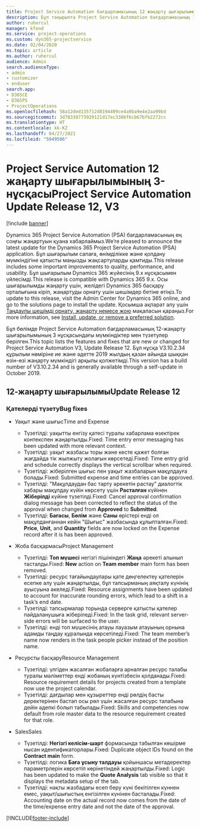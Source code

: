 ```yaml
---
title: Project Service Automation бағдарламасының 12 жаңарту шығарылымы 3-нұсқасындағы жаңалықтар немесе өзгерістер
description: Бұл тақырыпта Project Service Automation бағдарламасының 12-жаңарту шығарылымының 3 нұсқасындағы жаңалықтар туралы ақпарат беріледі.
author: ruhercul
manager: kfend
ms.service: project-operations
ms.custom: dyn365-projectservice
ms.date: 02/04/2020
ms.topic: article
ms.author: ruhercul
audience: Admin
search.audienceType:
- admin
- customizer
- enduser
search.app:
- D365CE
- D365PS
- ProjectOperations
ms.openlocfilehash: 58a12ded135712d8194499ce4a9ba9e4e2aa99bd
ms.sourcegitcommit: 3d78338773929121d17ec3386f6cb67bfb2272cc
ms.translationtype: HT
ms.contentlocale: kk-KZ
ms.lasthandoff: 04/27/2021
ms.locfileid: "5949506"
---
```

# <a name="project-service-automation-update-release-12-v3"></a><span data-ttu-id="035a2-103">Project Service Automation 12 жаңарту шығарылымының 3-нұсқасы</span><span class="sxs-lookup"><span data-stu-id="035a2-103">Project Service Automation Update Release 12, V3</span></span>

[!include [banner](../includes/psa-now-project-operations.md)]

<span data-ttu-id="035a2-104">Dynamics 365 Project Service Automation (PSA) бағдарламасының ең соңғы жаңартуын қуана хабарлаймыз.</span><span class="sxs-lookup"><span data-stu-id="035a2-104">We’re pleased to announce the latest update for the Dynamics 365 Project Service Automation (PSA) application.</span></span> <span data-ttu-id="035a2-105">Бұл шығарылым сапаға, өнімділікке және қолдану мүмкіндігіне қатысты маңызды жақсартуларды қамтиды.</span><span class="sxs-lookup"><span data-stu-id="035a2-105">This release includes some important improvements to quality, performance, and usability.</span></span> <span data-ttu-id="035a2-106">Бұл шығарылым Dynamics 365 жүйесінің 9.x нұсқасымен үйлесімді.</span><span class="sxs-lookup"><span data-stu-id="035a2-106">This release is compatible with Dynamics 365 9.x.</span></span> <span data-ttu-id="035a2-107">Осы шығарылымды жаңарту үшін, желідегі Dynamics 365 басқару орталығына кіріп, жаңартуды орнату үшін шешімдер бетіне өтіңіз.</span><span class="sxs-lookup"><span data-stu-id="035a2-107">To update to this release, visit the Admin Center for Dynamics 365 online, and go to the solutions page to install the update.</span></span> <span data-ttu-id="035a2-108">Қосымша ақпарат алу үшін [Таңдаулы шешімді орнату, жаңарту немесе жою](/power-platform/admin/install-remove-preferred-solution) мақаласын қараңыз.</span><span class="sxs-lookup"><span data-stu-id="035a2-108">For more information, see [Install, update, or remove a preferred solution](/power-platform/admin/install-remove-preferred-solution).</span></span>

<span data-ttu-id="035a2-109">Бұл бөлімде Project Service Automation бағдарламасының 12-жаңарту шығарылымының 3 нұсқасындағы мүмкіндіктер мен түзетулер берілген.</span><span class="sxs-lookup"><span data-stu-id="035a2-109">This topic lists the features and fixes that are new or changed for Project Service Automation V3, Update Release 12.</span></span> <span data-ttu-id="035a2-110">Бұл нұсқа V3.10.2.34 құрылым нөміріне ие және әдетте 2019 жылдың қазан айында шыққан өзін-өзі жаңарту мүмкіндігі арқылы қолжетімді.</span><span class="sxs-lookup"><span data-stu-id="035a2-110">This version has a build number of V3.10.2.34 and is generally available through a self-update in October 2019.</span></span>

## <a name="update-release-12"></a><span data-ttu-id="035a2-111">12-жаңарту шығарылымы</span><span class="sxs-lookup"><span data-stu-id="035a2-111">Update Release 12</span></span>

### <a name="bug-fixes"></a><span data-ttu-id="035a2-112">Қателерді түзету</span><span class="sxs-lookup"><span data-stu-id="035a2-112">Bug fixes</span></span>

- <span data-ttu-id="035a2-113">Уақыт және шығыс</span><span class="sxs-lookup"><span data-stu-id="035a2-113">Time and Expense</span></span>

    - <span data-ttu-id="035a2-114">Түзетілді: уақытты енгізу қатесі туралы хабарлама өзектірек контекспен жаңартылды.</span><span class="sxs-lookup"><span data-stu-id="035a2-114">Fixed: Time entry error messaging has been updated with more relevant context.</span></span>
    - <span data-ttu-id="035a2-115">Түзетілді: уақыт жазбасы торы және кесте қажет болған жағдайда тік жылжыту жолағын көрсетеді.</span><span class="sxs-lookup"><span data-stu-id="035a2-115">Fixed: Time entry grid and schedule correctly displays the vertical scrollbar when required.</span></span>
    - <span data-ttu-id="035a2-116">Түзетілді: жіберілген шығыс пен уақыт жазбаларын мақұлдауға болады.</span><span class="sxs-lookup"><span data-stu-id="035a2-116">Fixed: Submitted expense and time entries can be approved.</span></span>
    - <span data-ttu-id="035a2-117">Түзетілді: "Мақұлдаудан бас тарту әрекетін растау" диалогтік хабары мақұлдау күйін көрсету үшін **Расталған** күйінен **Жіберілді** күйіне түзетілді.</span><span class="sxs-lookup"><span data-stu-id="035a2-117">Fixed: Cancel approval confirmation dialog message has been corrected to reflect the status of the approval when changed from **Approved** to **Submitted**.</span></span>
    - <span data-ttu-id="035a2-118">Түзетілді: **Бағасы**, **Бөлім** және **Саны** өрістері енді ол мақұлданғаннан кейін "Шығыс" жазбасында құлыпталған.</span><span class="sxs-lookup"><span data-stu-id="035a2-118">Fixed: **Price**, **Unit**, and **Quantity** fields are now locked on the Expense record after it is has been approved.</span></span>

- <span data-ttu-id="035a2-119">Жоба басқармасы</span><span class="sxs-lookup"><span data-stu-id="035a2-119">Project Management</span></span>

    - <span data-ttu-id="035a2-120">Түзетілді: **Топ мүшесі** негізгі пішініндегі **Жаңа** әрекеті алынып тасталды.</span><span class="sxs-lookup"><span data-stu-id="035a2-120">Fixed: **New** action on **Team member** main form has been removed.</span></span>
    - <span data-ttu-id="035a2-121">Түзетілді: ресурс тағайындаулары қате дөңгелектеу қателерін есепке алу үшін жаңартылды, бұл тапсырманың аяқталу күнінің ауысуына әкеледі.</span><span class="sxs-lookup"><span data-stu-id="035a2-121">Fixed: Resource assignments have been updated to account for inaccurate rounding errors, which lead to a shift in a task’s end date.</span></span>
    - <span data-ttu-id="035a2-122">Түзетілді: тапсырмалар торында серверге қатысты қателер пайдаланушыға жіберіледі.</span><span class="sxs-lookup"><span data-stu-id="035a2-122">Fixed: In the task grid, relevant server-side errors will be surfaced to the user.</span></span>
    - <span data-ttu-id="035a2-123">Түзетілді: енді топ мүшесінің атауы лауазым атауының орнына адамды таңдау құралында көрсетіледі.</span><span class="sxs-lookup"><span data-stu-id="035a2-123">Fixed: The team member’s name now renders in the task people picker instead of the position name.</span></span>

- <span data-ttu-id="035a2-124">Ресурсты басқару</span><span class="sxs-lookup"><span data-stu-id="035a2-124">Resource Management</span></span>

    - <span data-ttu-id="035a2-125">Түзетілді: үлгіден жасалған жобаларға арналған ресурс талабы туралы мәліметтер енді жобаның күнтізбесін қолданады.</span><span class="sxs-lookup"><span data-stu-id="035a2-125">Fixed: Resource requirement details for projects created from a template now use the project calendar.</span></span>
    - <span data-ttu-id="035a2-126">Түзетілді: дағдылар мен құзыреттер енді рөлдің басты деректерінен бастап осы рөл үшін жасалған ресурс талабына дейін әдепкі болып табылады.</span><span class="sxs-lookup"><span data-stu-id="035a2-126">Fixed: Skills and competencies now default from role master data to the resource requirement created for that role.</span></span>

- <span data-ttu-id="035a2-127">Sales</span><span class="sxs-lookup"><span data-stu-id="035a2-127">Sales</span></span>

    - <span data-ttu-id="035a2-128">Түзетілді: **Негізгі келісім-шарт** формасында табылған көшірме нысан идентификаторлары.</span><span class="sxs-lookup"><span data-stu-id="035a2-128">Fixed: Duplicate object IDs found on the **Contract main** form.</span></span>
    - <span data-ttu-id="035a2-129">Түзетілді: логика **Баға ұсыну талдауы** қойыншасы метадеректер параметрлерін көрсетіп көрінетіндей жаңартылды.</span><span class="sxs-lookup"><span data-stu-id="035a2-129">Fixed: Logic has been updated to make the **Quote Analysis** tab visible so that it displays the metadata setup of the tab.</span></span>
    - <span data-ttu-id="035a2-130">Түзетілді: нақты жазбадағы есеп беру күні бекітілген күннен емес, уақыт/шығыстың енгізілген күнінен басталады.</span><span class="sxs-lookup"><span data-stu-id="035a2-130">Fixed: Accounting date on the actual record now comes from the date of the time/expense entry date and not the date of the approval.</span></span>


[!INCLUDE[footer-include](../includes/footer-banner.md)]